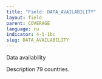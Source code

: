 ```yaml
---
title: "Field: DATA_AVAILABILITY"
layout: field
parent: COVERAGE
language: ru
indicator: 4-1-1bc
slug: DATA_AVAILABILITY
---
```

Data availability

Description
79 countries.